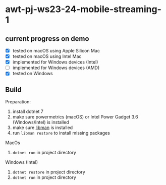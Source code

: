 # awt-pj-ws23-24-mobile-streaming-1

## current progress on demo

- [x] tested on macOS using Apple Silicon Mac
- [x] tested on macOS using Intel Mac
- [x] implemented for Windows devices (Intel)
- [ ] implemented for Windows devices (AMD)
- [x] tested on Windows

## Build

Preparation:

1. install dotnet 7
2. make sure powermetrics (macOS) or Intel Power Gadget 3.6 (Windows/Intel) is installed
3. make sure [libman](<https://learn.microsoft.com/en-us/aspnet/core/client-side/libman/libman-cli?view=aspnetcore-7.0>) is installed
4. run `libman restore` to install missing packages

MacOs

1. `dotnet run` in project directory

Windows (Intel)

1. `dotnet restore` in project directory
2. `dotnet run` in project directory
